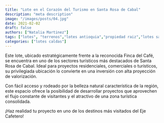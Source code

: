 ```yaml
---
title: "Lote en el Corazón del Turismo en Santa Rosa de Cabal"
description: "meta description"
image: "/images/posts/04.jpg"
date: 2021-02-02
draft: false
authors: ["Natalia Martinez"]
tags: ["lotes", "terrenos","lotes antioquia","propiedad raiz","lotes san jeronimo"]
categories: ["lotes caldas"]
---
```


Este lote, ubicado estratégicamente frente a la reconocida Finca del Café, se encuentra en uno de los sectores turísticos más destacados de Santa Rosa de Cabal. Ideal para proyectos residenciales, comerciales o turísticos, su privilegiada ubicación lo convierte en una inversión con alta proyección de valorización.

Con fácil acceso y rodeado por la belleza natural característica de la región, este espacio ofrece la posibilidad de desarrollar proyectos que aprovechen el flujo constante de visitantes y el atractivo de una zona turística consolidada.

¡Haz realidad tu proyecto en uno de los destinos más visitados del Eje Cafetero!
